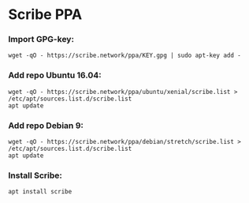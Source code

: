 # Scribe PPA

### Import GPG-key:
```
wget -qO - https://scribe.network/ppa/KEY.gpg | sudo apt-key add -
```

### Add repo Ubuntu 16.04:
```
wget -qO - https://scribe.network/ppa/ubuntu/xenial/scribe.list > /etc/apt/sources.list.d/scribe.list
apt update
```

### Add repo Debian 9:
```
wget -qO - https://scribe.network/ppa/debian/stretch/scribe.list > /etc/apt/sources.list.d/scribe.list
apt update
```

### Install Scribe:
```
apt install scribe
```
